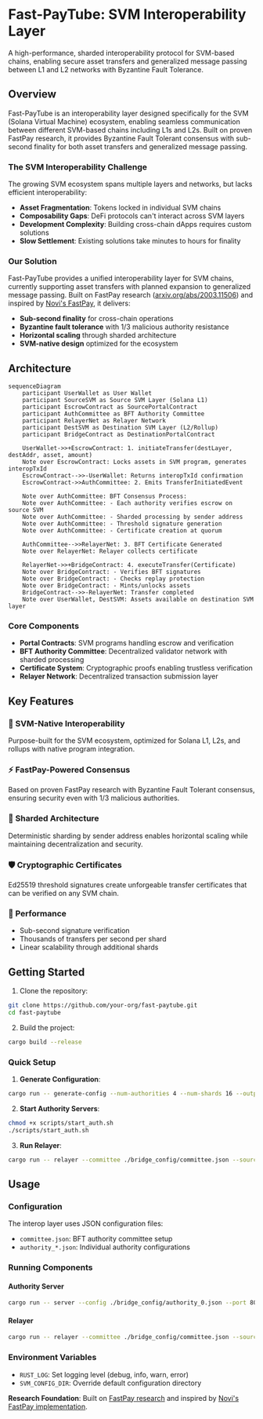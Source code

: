 # Fast-PayTube: SVM Interoperability Layer

A high-performance, sharded interoperability protocol for SVM-based chains, enabling secure asset transfers and generalized message passing between L1 and L2 networks with Byzantine Fault Tolerance.

## Overview

Fast-PayTube is an interoperability layer designed specifically for the SVM (Solana Virtual Machine) ecosystem, enabling seamless communication between different SVM-based chains including L1s and L2s. Built on proven FastPay research, it provides Byzantine Fault Tolerant consensus with sub-second finality for both asset transfers and generalized message passing.

### The SVM Interoperability Challenge

The growing SVM ecosystem spans multiple layers and networks, but lacks efficient interoperability:

- **Asset Fragmentation**: Tokens locked in individual SVM chains
- **Composability Gaps**: DeFi protocols can't interact across SVM layers
- **Development Complexity**: Building cross-chain dApps requires custom solutions
- **Slow Settlement**: Existing solutions take minutes to hours for finality

### Our Solution

Fast-PayTube provides a unified interoperability layer for SVM chains, currently supporting asset transfers with planned expansion to generalized message passing. Built on FastPay research ([arxiv.org/abs/2003.11506](https://arxiv.org/abs/2003.11506)) and inspired by [Novi's FastPay](https://github.com/novifinancial/fastpay), it delivers:

- **Sub-second finality** for cross-chain operations
- **Byzantine fault tolerance** with 1/3 malicious authority resistance
- **Horizontal scaling** through sharded architecture
- **SVM-native design** optimized for the ecosystem

## Architecture

```mermaid
sequenceDiagram
    participant UserWallet as User Wallet
    participant SourceSVM as Source SVM Layer (Solana L1)
    participant EscrowContract as SourcePortalContract
    participant AuthCommittee as BFT Authority Committee
    participant RelayerNet as Relayer Network
    participant DestSVM as Destination SVM Layer (L2/Rollup)
    participant BridgeContract as DestinationPortalContract

    UserWallet->>+EscrowContract: 1. initiateTransfer(destLayer, destAddr, asset, amount)
    Note over EscrowContract: Locks assets in SVM program, generates interopTxId
    EscrowContract-->>-UserWallet: Returns interopTxId confirmation
    EscrowContract->>AuthCommittee: 2. Emits TransferInitiatedEvent

    Note over AuthCommittee: BFT Consensus Process:
    Note over AuthCommittee: - Each authority verifies escrow on source SVM
    Note over AuthCommittee: - Sharded processing by sender address
    Note over AuthCommittee: - Threshold signature generation
    Note over AuthCommittee: - Certificate creation at quorum

    AuthCommittee-->>RelayerNet: 3. BFT Certificate Generated
    Note over RelayerNet: Relayer collects certificate

    RelayerNet->>+BridgeContract: 4. executeTransfer(Certificate)
    Note over BridgeContract: - Verifies BFT signatures
    Note over BridgeContract: - Checks replay protection
    Note over BridgeContract: - Mints/unlocks assets
    BridgeContract-->>-RelayerNet: Transfer completed
    Note over UserWallet, DestSVM: Assets available on destination SVM layer
```

### Core Components

- **Portal Contracts**: SVM programs handling escrow and verification
- **BFT Authority Committee**: Decentralized validator network with sharded processing
- **Certificate System**: Cryptographic proofs enabling trustless verification
- **Relayer Network**: Decentralized transaction submission layer

## Key Features

### 🔗 SVM-Native Interoperability

Purpose-built for the SVM ecosystem, optimized for Solana L1, L2s, and rollups with native program integration.

### ⚡ FastPay-Powered Consensus

Based on proven FastPay research with Byzantine Fault Tolerant consensus, ensuring security even with 1/3 malicious authorities.

### 🧩 Sharded Architecture

Deterministic sharding by sender address enables horizontal scaling while maintaining decentralization and security.

### 🛡️ Cryptographic Certificates

Ed25519 threshold signatures create unforgeable transfer certificates that can be verified on any SVM chain.

### 🚀 Performance

- Sub-second signature verification
- Thousands of transfers per second per shard
- Linear scalability through additional shards

## Getting Started


1. Clone the repository:

```bash
git clone https://github.com/your-org/fast-paytube.git
cd fast-paytube
```

2. Build the project:

```bash
cargo build --release
```

### Quick Setup

1. **Generate Configuration**:

```bash
cargo run -- generate-config --num-authorities 4 --num-shards 16 --output-dir ./bridge_config
```

2. **Start Authority Servers**:

```bash
chmod +x scripts/start_auth.sh
./scripts/start_auth.sh
```

3. **Run Relayer**:

```bash
cargo run -- relayer --committee ./bridge_config/committee.json --source-rpc 'http://localhost:3001' --destination-rpc 'http://localhost:3000'
```

## Usage

### Configuration

The interop layer uses JSON configuration files:

- `committee.json`: BFT authority committee setup
- `authority_*.json`: Individual authority configurations

### Running Components

#### Authority Server

```bash
cargo run -- server --config ./bridge_config/authority_0.json --port 8000
```

#### Relayer

```bash
cargo run -- relayer --committee ./bridge_config/committee.json --source-rpc <SOURCE_RPC> --destination-rpc <DEST_RPC>
```

### Environment Variables

- `RUST_LOG`: Set logging level (debug, info, warn, error)
- `SVM_CONFIG_DIR`: Override default configuration directory

**Research Foundation**: Built on [FastPay research](https://arxiv.org/abs/2003.11506) and inspired by [Novi's FastPay implementation](https://github.com/novifinancial/fastpay).